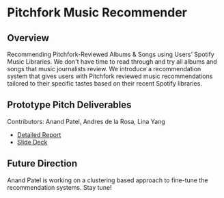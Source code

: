 # Pitchfork Music Recommender

## Overview

Recommending Pitchfork-Reviewed Albums & Songs using Users’ Spotify Music Libraries. We don't have time to read through and try all albums and songs that music journalists review. We introduce a recommendation system that gives users with Pitchfork reviewed music recommendations tailored to their specific tastes based on their recent Spotify libraries.

## Prototype Pitch Deliverables

Contributors: Anand Patel, Andres de la Rosa, Lina Yang

- [Detailed Report](https://github.com/Anand-Patel-95/Pitchfork-Music-Recommender-Spotify/blob/main/DeLaRosa_Patel_Yang_W200_Project2_Report.pdf)
- [Slide Deck](https://github.com/Anand-Patel-95/Pitchfork-Music-Recommender-Spotify/blob/main/DeLaRosa_Patel_Yang_Project2_Presentation.pdf)

## Future Direction

Anand Patel is working on a clustering based approach to fine-tune the recommendation systems. Stay tune!


